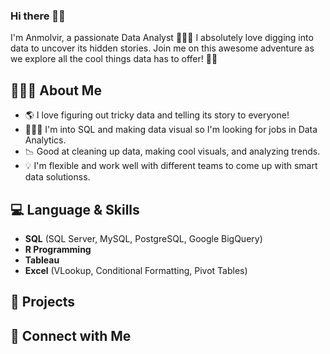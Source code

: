 ### Hi there 👋🏾
I'm Anmolvir, a passionate Data Analyst 👩🏾‍💻 I absolutely love digging into data to uncover its hidden stories. Join me on this awesome adventure as we explore all the cool things data has to offer! 🚀💡

## 🙋🏾‍♀️ About Me
- 🌎 I love figuring out tricky data and telling its story to everyone! 
- 👩🏾‍💻 I'm into SQL and making data visual so I'm looking for jobs in Data Analytics. 
- 📉 Good at cleaning up data, making cool visuals, and analyzing trends.
- 💡 I'm flexible and work well with different teams to come up with smart data solutionss.

## 💻 Language & Skills
- **SQL** (SQL Server, MySQL, PostgreSQL, Google BigQuery)
- **R Programming**
- **Tableau**
- **Excel** (VLookup, Conditional Formatting, Pivot Tables)

## 🚀 Projects

## 🤝 Connect with Me



